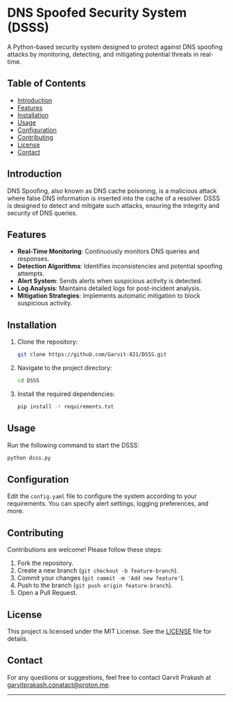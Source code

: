 # DNS Spoofed Security System (DSSS)

A Python-based security system designed to protect against DNS spoofing attacks by monitoring, detecting, and mitigating potential threats in real-time.

## Table of Contents
- [Introduction](#introduction)
- [Features](#features)
- [Installation](#installation)
- [Usage](#usage)
- [Configuration](#configuration)
- [Contributing](#contributing)
- [License](#license)
- [Contact](#contact)

## Introduction
DNS Spoofing, also known as DNS cache poisoning, is a malicious attack where false DNS information is inserted into the cache of a resolver. DSSS is designed to detect and mitigate such attacks, ensuring the integrity and security of DNS queries.

## Features
- **Real-Time Monitoring**: Continuously monitors DNS queries and responses.
- **Detection Algorithms**: Identifies inconsistencies and potential spoofing attempts.
- **Alert System**: Sends alerts when suspicious activity is detected.
- **Log Analysis**: Maintains detailed logs for post-incident analysis.
- **Mitigation Strategies**: Implements automatic mitigation to block suspicious activity.

## Installation
1. Clone the repository:
   ```sh
   git clone https://github.com/Garvit-821/DSSS.git
   ```
2. Navigate to the project directory:
   ```sh
   cd DSSS
   ```
3. Install the required dependencies:
   ```sh
   pip install -r requirements.txt
   ```

## Usage
Run the following command to start the DSSS:
```sh
python dsss.py
```

## Configuration
Edit the `config.yaml` file to configure the system according to your requirements. You can specify alert settings, logging preferences, and more.

## Contributing
Contributions are welcome! Please follow these steps:
1. Fork the repository.
2. Create a new branch (`git checkout -b feature-branch`).
3. Commit your changes (`git commit -m 'Add new feature'`).
4. Push to the branch (`git push origin feature-branch`).
5. Open a Pull Request.

## License
This project is licensed under the MIT License. See the [LICENSE](LICENSE) file for details.

## Contact
For any questions or suggestions, feel free to contact Garvit Prakash at garvitprakash.conatact@proton.me.

---



